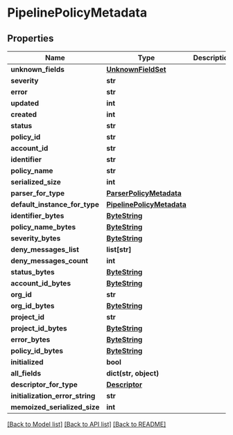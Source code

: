 # PipelinePolicyMetadata

## Properties
Name | Type | Description | Notes
------------ | ------------- | ------------- | -------------
**unknown_fields** | [**UnknownFieldSet**](UnknownFieldSet.md) |  | [optional] 
**severity** | **str** |  | [optional] 
**error** | **str** |  | [optional] 
**updated** | **int** |  | [optional] 
**created** | **int** |  | [optional] 
**status** | **str** |  | [optional] 
**policy_id** | **str** |  | [optional] 
**account_id** | **str** |  | [optional] 
**identifier** | **str** |  | [optional] 
**policy_name** | **str** |  | [optional] 
**serialized_size** | **int** |  | [optional] 
**parser_for_type** | [**ParserPolicyMetadata**](ParserPolicyMetadata.md) |  | [optional] 
**default_instance_for_type** | [**PipelinePolicyMetadata**](PipelinePolicyMetadata.md) |  | [optional] 
**identifier_bytes** | [**ByteString**](ByteString.md) |  | [optional] 
**policy_name_bytes** | [**ByteString**](ByteString.md) |  | [optional] 
**severity_bytes** | [**ByteString**](ByteString.md) |  | [optional] 
**deny_messages_list** | **list[str]** |  | [optional] 
**deny_messages_count** | **int** |  | [optional] 
**status_bytes** | [**ByteString**](ByteString.md) |  | [optional] 
**account_id_bytes** | [**ByteString**](ByteString.md) |  | [optional] 
**org_id** | **str** |  | [optional] 
**org_id_bytes** | [**ByteString**](ByteString.md) |  | [optional] 
**project_id** | **str** |  | [optional] 
**project_id_bytes** | [**ByteString**](ByteString.md) |  | [optional] 
**error_bytes** | [**ByteString**](ByteString.md) |  | [optional] 
**policy_id_bytes** | [**ByteString**](ByteString.md) |  | [optional] 
**initialized** | **bool** |  | [optional] 
**all_fields** | **dict(str, object)** |  | [optional] 
**descriptor_for_type** | [**Descriptor**](Descriptor.md) |  | [optional] 
**initialization_error_string** | **str** |  | [optional] 
**memoized_serialized_size** | **int** |  | [optional] 

[[Back to Model list]](../README.md#documentation-for-models) [[Back to API list]](../README.md#documentation-for-api-endpoints) [[Back to README]](../README.md)

